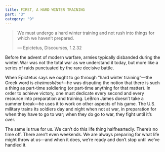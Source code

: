 ```yaml
---
title: FIRST, A HARD WINTER TRAINING
part: "3"
category: "9"
---
```


> We must undergo a hard winter training and not rush into things for which we haven’t prepared.
>
> — Epictetus, Discourses, 1.2.32

Before the advent of modern warfare, armies typically disbanded during the winter. War was not the total war as we understand it today, but more like a series of raids punctuated by the rare decisive battle.

When Epictetus says we ought to go through “hard winter training”—the Greek word is _cheimaskêsai_—he was disputing the notion that there is such a thing as part-time soldiering (or part-time anything for that matter). In order to achieve victory, one must dedicate every second and every resource into preparation and training. LeBron James doesn’t take a summer break—he uses it to work on other aspects of his game. The U.S. military trains its soldiers day and night when not at war, in preparation for when they have to go to war; when they do go to war, they fight until it’s over.

The same is true for us. We can’t do this life thing halfheartedly. There’s no time off. There aren’t even weekends. We are always preparing for what life might throw at us—and when it does, we’re ready and don’t stop until we’ve handled it.
